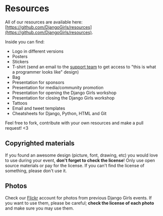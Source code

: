 # Resources

All of our resources are available here: [https://github.com/DjangoGirls/resources](https://github.com/DjangoGirls/resources).

Inside you can find:

* Logo in different versions
* Posters
* Stickers
* T-shirt \(send an email to the [support team](mailto:hello@djangogirls.org) to get access to "this is what a programmer looks like" design\)
* Bag
* Presentation for sponsors
* Presentation for media/community promotion
* Presentation for opening the Django Girls workshop
* Presentation for closing the Django Girls workshop
* Tattoos
* Email and tweet templates
* Cheatsheets for Django, Python, HTML and Git

Feel free to fork, contribute with your own resources and make a pull request! &lt;3

## Copyrighted materials

If you found an awesome design \(picture, font, drawing, etc\) you would love to use during your event, **don't forget to check the license**! Only use open source materials or pay for the license. If you can't find the license of something, please don't use it.

## Photos

Check our [Flickr](https://www.flickr.com/photos/128162583@N08/sets/) account for photos from previous Django Girls events. If you want to use them, please be careful; **check the license of each photo** and make sure you may use them.

